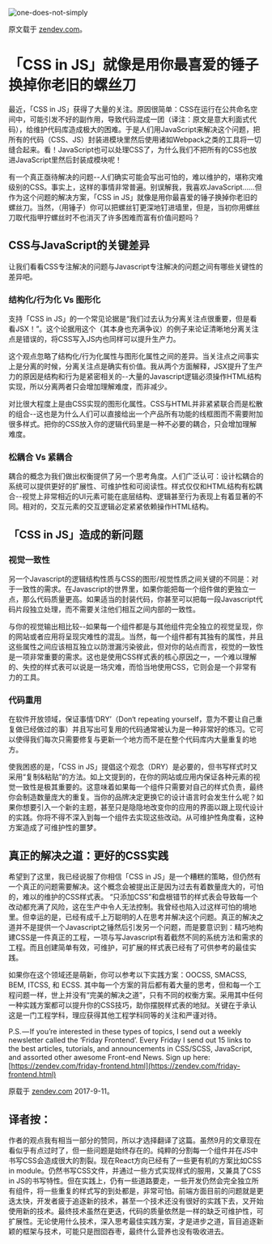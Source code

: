 
![one-does-not-simply](http://owyx09dkb.bkt.clouddn.com/one-does-not-simply.jpg)


原文载于 [zendev.com](https://zendev.com/2017/09/11/css-in-js.html)。

# 「CSS in JS」就像是用你最喜爱的锤子换掉你老旧的螺丝刀


最近，「CSS in JS」获得了大量的关注。原因很简单：CSS在运行在公共命名空间中，可能引发不好的副作用，导致代码混成一团（译注：原文是意大利面式代码），给维护代码库造成极大的困难。于是人们用JavaScript来解决这个问题，把所有的代码（CSS、JS）封装进模块里然后使用诸如Webpack之类的工具将一切缝合起来。看！JavaScript也可以处理CSS了，为什么我们不把所有的CSS也放进JavaScript里然后封装成模块呢！

有一个真正亟待解决的问题--人们确实可能会写出可怕的，难以维护的，堪称灾难级别的CSS。事实上，这样的事情非常普遍。别误解我，我喜欢JavaScript……但作为这个问题的解决方案，「CSS in JS」就像是用你最喜爱的锤子换掉你老旧的螺丝刀。当然，（用锤子）你可以把螺丝钉更深地钉进墙里，但是，当初你用螺丝刀取代指甲拧螺丝时不也消灭了许多困难而富有价值问题吗？ 

## CSS与JavaScript的关键差异

让我们看看CSS专注解决的问题与Javascript专注解决的问题之间有哪些关键性的差异吧。 

### 结构化/行为化 Vs 图形化

支持「CSS in JS」的一个常见论据是“我们过去认为分离关注点很重要，但是看看JSX！”。这个论据用这个（其本身也充满争议）的例子来论证清晰地分离关注点是错误的，将CSS写入JS内也同样可以提升生产力。 

这个观点忽略了结构化/行为化属性与图形化属性之间的差异。当关注点之间事实上是分离的时候，分离关注点是确实有价值。我从两个方面解释，JSX提升了生产力的原因是结构和行为是紧密相关的--大量的Javascript逻辑必须操作HTML结构实现，所以分离两者只会增加理解难度，而非减少。

对比很大程度上是由CSS实现的图形化属性。CSS与HTML并非紧紧联合而是松散的组合--这也是为什么人们可以直接给出一个产品所有功能的线框图而不需要附加很多样式。把你的CSS放入你的逻辑代码里是一种不必要的耦合，只会增加理解难度。

### 松耦合 Vs 紧耦合

耦合的概念为我们做出权衡提供了另一个思考角度。人们广泛认可：设计松耦合的系统可以提供更好的扩展性、可维护性和可阅读性。样式仅仅和HTML结构有松耦合--视觉上非常相近的UI元素可能在底层结构、逻辑甚至行为表现上有着显著的不同。相对的，交互元素的交互逻辑必定紧紧依赖操作HTML结构。 

## 「CSS in JS」造成的新问题 

### 视觉一致性 
另一个Javascript的逻辑结构性质与CSS的图形/视觉性质之间关键的不同是：对于一致性的需求。在Javascript的世界里，如果你能把每一个组件做的更独立一点，那么代码质量更高。如果适当的封装代码，你甚至可以把每一段Javascript代码片段独立处理，而不需要关注他们相互之间内部的一致性。

与你的视觉输出相比较--如果每一个组件都是与其他组件完全独立的视觉呈现，你的网站或者应用将呈现灾难性的混乱。当然，每一个组件都有其独有的属性，并且这些属性之间应该相互独立以防泄漏污染彼此，但对你的站点而言，视觉的一致性是一项非常重要的需求。这也是使用CSS样式表的核心原因之一，一个难以理解的、失控的样式表可以说是一场灾难，而恰当地使用CSS，它则会是一个非常有力的工具。 

### 代码重用 

在软件开放领域，保证事情‘DRY’（Don‘t repeating yourself，意为不要让自己重复做已经做过的事）并且写出可复用的代码通常被认为是一种非常好的练习。它可以使得我们每次只需要修复与更新一个地方而不是在整个代码库内大量重复的地方。 

使我困惑的是，「CSS in JS」提倡这个观念（DRY）是必要的，但书写样式时又采用“复制&粘贴”的方法。如上文提到的，在你的网站或应用内保证各种元素的视觉一致性是极其重要的。这意味着如果每一个组件只需要对自己的样式负责，最终你会制造数量庞大的重复。当你的品牌决定更换它的设计语言时会发生什么呢？如果你想要引入一个新的主题，甚至只是隐隐地改变你的应用的界面以跟上现代设计的实践。你将不得不深入到每一个组件去实现这些改动。从可维护性角度看，这种方案造成了可维护性的噩梦。 

## 真正的解决之道：更好的CSS实践

希望到了这里，我已经说服了你相信「CSS in JS」是一个糟糕的策略，但仍然有一个真正的问题需要解决。这个概念会被提出正是因为过去有着数量庞大的，可怕的，难以的维护的CSS样式表。 
“只添加CSS”和盘根错节的样式表会导致每一个改动都充满了风险，这在生产中令人无法控制。我曾经也陷入过这样可怕的境地里。但幸运的是，已经有成千上万聪明的人在思考并解决这个问题。真正的解决之道并不是提供一个Javascript之锤然后引发另一个问题，而是要意识到：精巧地构建CSS是一件真正的工程，一项与写Javascript有着截然不同的系统方法和需求的工程。而且创建简单有效，可维护，可扩展的样式表已经有了可供参考的最佳实践。 

如果你在这个领域还是萌新，你可以参考以下实践方案：OOCSS, SMACSS, BEM, ITCSS, 和 ECSS. 其中每一个方案的背后都有着大量的思考，但和每一个工程问题一样，世上并没有“完美的解决之道”，只有不同的权衡方案。采用其中任何一种实践方案都可以提升你的CSS技巧，助你摆脱样式表的地狱。关键在于承认这是一门工程学科，理应获得其他工程学科同等的关注和严谨对待。 

P.S. — If you’re interested in these types of topics, I send out a weekly newsletter called the ‘Friday Frontend’. Every Friday I send out 15 links to the best articles, tutorials, and announcements in CSS/SCSS, JavaScript, and assorted other awesome Front-end News. Sign up here: [https://zendev.com/friday-frontend.html](https://zendev.com/friday-frontend.html)

原载于 [zendev.com](https://zendev.com/2017/09/11/css-in-js.html)  2017-9-11。



译者按：
---
作者的观点我有相当一部分的赞同，所以才选择翻译了这篇。虽然9月的文章现在看似乎有点过时了，但一些问题是始终存在的。纯粹的分割每一个组件并在JS中书写CSS会造成很大的割裂。现在React方向已经有了一些更有机的方案比如CSS in module。仍然书写CSS文件，并通过一些方式实现样式的服用，又兼具了CSS in JS的书写特性。但在实践上，仍有一些道路要走，一些开发仍然会完全独立所有组件，将一些重复的样式写的到处都是，非常可怕。前端方面目前的问题就是更迭太快，开发者疲于追逐新的技术，甚至一个技术还没有很好的实践下去，又开始使用新的技术。最终技术虽然在更迭，代码的质量依然是一样的缺乏可维护性，可扩展性。无论使用什么技术，深入思考最佳实践方案，才是进步之道，盲目追逐新颖的框架与技术，可能只是囫囵吞枣，最终什么营养也没有吸收进去。

